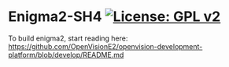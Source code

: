 Enigma2-SH4 [![License: GPL v2](https://img.shields.io/badge/License-GPL%20v2-blue.svg)](https://www.gnu.org/licenses/old-licenses/gpl-2.0.en.html)
===========
To build enigma2, start reading here: https://github.com/OpenVisionE2/openvision-development-platform/blob/develop/README.md

